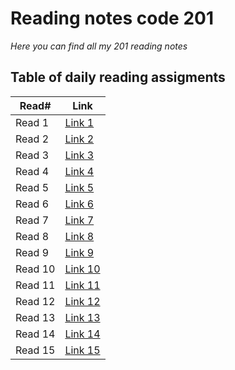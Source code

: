 # Reading notes code 201

*Here you can find all my 201 reading notes*


## Table of daily reading assigments

Read#  |  Link
---------|--------
Read 1   | [Link 1](https://raghadanees.github.io/reading-notes/class001)
Read 2   | [Link 2](https://raghadanees.github.io/reading-notes/class02)
Read 3   | [Link 3]()
Read 4   | [Link 4]()
Read 5   | [Link 5]()
Read 6   | [Link 6]()
Read 7   | [Link 7]()
Read 8   | [Link 8]()
Read 9   | [Link 9]()
Read 10  | [Link 10]()
Read 11  | [Link 11]()
Read 12  | [Link 12]()
Read 13  | [Link 13]()
Read 14  | [Link 14]()
Read 15  | [Link 15]()